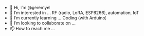 - 👋 Hi, I’m @geremyel
- 👀 I’m interested in ... RF (radio, LoRA, ESP8266), automation, IoT
- 🌱 I’m currently learning ... Coding (with Arduino)
- 💞️ I’m looking to collaborate on ...
- 📫 How to reach me ... 

<!---
geremyel/geremyel is a ✨ special ✨ repository because its `README.md` (this file) appears on your GitHub profile.
You can click the Preview link to take a look at your changes.
--->
